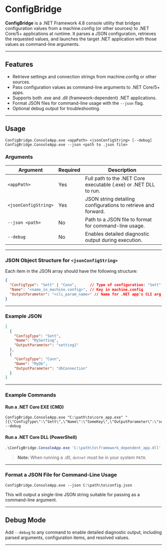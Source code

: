 # ConfigBridge

**ConfigBridge** is a .NET Framework 4.8 console utility that bridges configuration values from a machine.config (or other sources) to .NET Core/5+ applications at runtime. It parses a JSON configuration, retrieves the requested values, and launches the target .NET application with those values as command-line arguments.

---

## Features

- Retrieve settings and connection strings from machine.config or other sources.
- Pass configuration values as command-line arguments to .NET Core/5+ apps.
- Supports both .exe and .dll (framework-dependent) .NET applications.
- Format JSON files for command-line usage with the `--json` flag.
- Optional debug output for troubleshooting.

---

## Usage


```
ConfigBridge.ConsoleApp.exe <appPath> <jsonConfigString> [--debug]
ConfigBridge.ConsoleApp.exe --json <path to .json file>

```

### Arguments

| Argument                | Required | Description                                                                                      |
|-------------------------|----------|--------------------------------------------------------------------------------------------------|
| `<appPath>`             | Yes      | Full path to the .NET Core executable (.exe) or .NET DLL to run.                                 |
| `<jsonConfigString>`    | Yes      | JSON string detailing configurations to retrieve and forward.                                    |
| `--json <path>`         | No       | Path to a JSON file to format for command-line usage.                                            |
| `--debug`               | No       | Enables detailed diagnostic output during execution.                                             |

---

### JSON Object Structure for `<jsonConfigString>`

Each item in the JSON array should have the following structure:


```json
{
  "ConfigType": "Sett" | "Conn",      // Type of configuration: "Sett" for AppSetting, "Conn" for ConnectionString
  "Name": "<name_in_machine.config>", // Key in machine.config
  "OutputParameter": "<cli_param_name>" // Name for .NET app's CLI arg (e.g., "apiUrl")
}

```

---

### Example JSON


```json
[
  {
    "ConfigType": "Sett",
    "Name": "MySetting",
    "OutputParameter": "setting1"
  },
  {
    "ConfigType": "Conn",
    "Name": "MyDb",
    "OutputParameter": "dbConnection"
  }
]

```

---

### Example Commands

#### Run a .NET Core EXE (CMD)


```
ConfigBridge.ConsoleApp.exe "C:\path\to\core_app.exe" "[{\"ConfigType\":\"Sett\",\"Name\":\"SomeKey\",\"OutputParameter\":\"someOutput\"}]" --debug

```

#### Run a .NET Core DLL (PowerShell)


```powershell
.\ConfigBridge.ConsoleApp.exe 'C:\path\to\framework_dependent_app.dll' '[{\"ConfigType\":\"Sett\",\"Name\":\"SomeKey\",\"OutputParameter\":\"someOutput\"}]' --debug

```

> **Note:** When running a .dll, `dotnet` must be in your system `PATH`.

---

### Format a JSON File for Command-Line Usage


```
ConfigBridge.ConsoleApp.exe --json C:\path\to\config.json

```

This will output a single-line JSON string suitable for passing as a command-line argument.

---

## Debug Mode

Add `--debug` to any command to enable detailed diagnostic output, including parsed arguments, configuration items, and resolved values.

---
